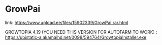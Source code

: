# GrowPai
link: https://www.upload.ee/files/15902339/GrowPai.rar.html

GROWTOPIA 4.19 (YOU NEED THIS VERSION FOR AUTOFARM TO WORK) :
https://ubistatic-a.akamaihd.net/0098/594764/GrowtopiaInstaller.exe

